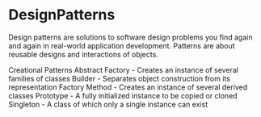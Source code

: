 # DesignPatterns
Design patterns are solutions to software design problems you find again and again in real-world application development. Patterns are about reusable designs and interactions of objects.

Creational Patterns
Abstract Factory -	Creates an instance of several families of classes
Builder	- Separates object construction from its representation
Factory Method - Creates an instance of several derived classes
Prototype - A fully initialized instance to be copied or cloned
Singleton - A class of which only a single instance can exist
